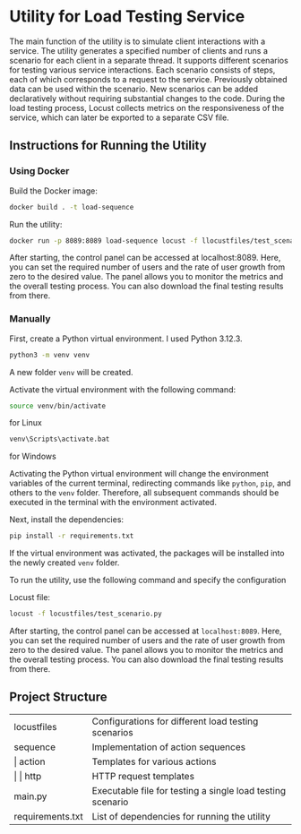 # Utility for Load Testing Service

The main function of the utility is to simulate client interactions with a service. The utility generates a specified number of clients and runs a scenario for each client in a separate thread. It supports different scenarios for testing various service interactions. Each scenario consists of steps, each of which corresponds to a request to the service. Previously obtained data can be used within the scenario. New scenarios can be added declaratively without requiring substantial changes to the code. During the load testing process, Locust collects metrics on the responsiveness of the service, which can later be exported to a separate CSV file.

## Instructions for Running the Utility

### Using Docker

Build the Docker image:

```bash
docker build . -t load-sequence
```

Run the utility:
```bash
docker run -p 8089:8089 load-sequence locust -f llocustfiles/test_scenario.py
```

After starting, the control panel can be accessed at localhost:8089. Here, you can set the required number of users and the rate of user growth from zero to the desired value. The panel allows you to monitor the metrics and the overall testing process. You can also download the final testing results from there.

### Manually

First, create a Python virtual environment. I used Python 3.12.3.

```bash
python3 -m venv venv
```
A new folder `venv` will be created.

Activate the virtual environment with the following command:

```bash
source venv/bin/activate
```
for Linux

```bash
venv\Scripts\activate.bat
```
for Windows

Activating the Python virtual environment will change the environment variables of the current terminal, redirecting commands like `python`, `pip`, and others to the `venv` folder. Therefore, all subsequent commands should be executed in the terminal with the environment activated.

Next, install the dependencies:
```bash
pip install -r requirements.txt
```

If the virtual environment was activated, the packages will be installed into the newly created `venv` folder.

To run the utility, use the following command and specify the configuration 

Locust file:
```bash
locust -f locustfiles/test_scenario.py
```

After starting, the control panel can be accessed at `localhost:8089`. Here, you can set the required number of users and the rate of user growth from zero to the desired value. The panel allows you to monitor the metrics and the overall testing process. You can also download the final testing results from there.


## Project Structure

|                    |      |
|--------------------|------|
| locustfiles        | Configurations for different load testing scenarios |
| sequence           | Implementation of action sequences |
| \| action          | Templates for various actions |
| \| \| http         | HTTP request templates |
| main.py            | Executable file for testing a single load testing scenario |
| requirements.txt   | List of dependencies for running the utility |